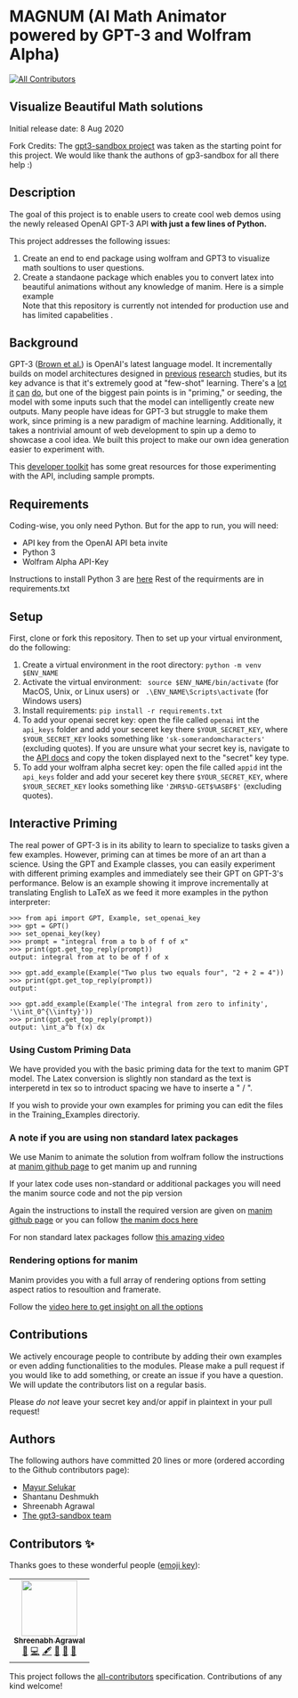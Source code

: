 # MAGNUM (AI Math Animator powered by GPT-3 and Wolfram Alpha)
<!-- ALL-CONTRIBUTORS-BADGE:START - Do not remove or modify this section -->
[![All Contributors](https://img.shields.io/badge/all_contributors-1-orange.svg?style=flat-square)](#contributors-)
<!-- ALL-CONTRIBUTORS-BADGE:END -->
## Visualize Beautiful Math solutions 

Initial release date: 8 Aug 2020

Fork Credits: The [gpt3-sandbox project](https://github.com/shreyashankar/gpt3-sandbox) was taken as the starting point for this project. We would like thank the authons of gp3-sandbox for all there help :)
## Description

The goal of this project is to enable users to create cool web demos using the newly released OpenAI GPT-3 API **with just a few lines of Python.** 

This project addresses the following issues:

1. Create an end to end package using wolfram and GPT3 to visualize math soultions to user questions.
2. Create a standaone package which enables you to convert latex into beautiful animations without any knowledge of manim.
Here is a simple example   
Note that this repository is currently not intended for production use and has limited capabelities .

## Background

GPT-3 ([Brown et al.](https://arxiv.org/abs/2005.14165)) is OpenAI's latest language model. It incrementally builds on model architectures designed in [previous](https://arxiv.org/abs/1706.03762) [research](https://arxiv.org/abs/1810.04805) studies, but its key advance is that it's extremely good at "few-shot" learning. There's a [lot](https://twitter.com/sharifshameem/status/1282676454690451457) [it](https://twitter.com/jsngr/status/1284511080715362304?s=20) [can](https://twitter.com/paraschopra/status/1284801028676653060?s=20) [do](https://www.gwern.net/GPT-3), but one of the biggest pain points is in "priming," or seeding, the model with some inputs such that the model can intelligently create new outputs. Many people have ideas for GPT-3 but struggle to make them work, since priming is a new paradigm of machine learning. Additionally, it takes a nontrivial amount of web development to spin up a demo to showcase a cool idea. We built this project to make our own idea generation easier to experiment with.

This [developer toolkit](https://www.notion.so/API-Developer-Toolkit-49595ed6ffcd413e93ebff10d7e70fe7) has some great resources for those experimenting with the API, including sample prompts.

## Requirements

Coding-wise, you only need Python. But for the app to run, you will need:

* API key from the OpenAI API beta invite
* Python 3
* Wolfram Alpha API-Key

Instructions to install Python 3 are [here](https://realpython.com/installing-python/)
Rest of the requirments are in requirements.txt

## Setup

First, clone or fork this repository. Then to set up your virtual environment, do the following:

1. Create a virtual environment in the root directory: `python -m venv $ENV_NAME`
2. Activate the virtual environment: ` source $ENV_NAME/bin/activate` (for MacOS, Unix, or Linux users) or ` .\ENV_NAME\Scripts\activate` (for Windows users)
3. Install requirements: `pip install -r requirements.txt`
4. To add your openai secret key: open the file called `openai` int the `api_keys` folder and add your seceret key there `$YOUR_SECRET_KEY`, where `$YOUR_SECRET_KEY` looks something like `'sk-somerandomcharacters'` (excluding quotes). If you are unsure what your secret key is, navigate to the [API docs](https://beta.openai.com/developer-quickstart) and copy the token displayed next to the "secret" key type.
5. To add your wolfram alpha secret key: open the file called `appid` int the `api_keys` folder and add your seceret key there `$YOUR_SECRET_KEY`, where `$YOUR_SECRET_KEY` looks something like `'ZHR$%D-GET$%ASBF$'` (excluding quotes).


## Interactive Priming

The real power of GPT-3 is in its ability to learn to specialize to tasks given a few examples. However, priming can at times be more of an art than a science. Using the GPT and Example classes, you can easily experiment with different priming examples and immediately see their GPT on GPT-3's performance. Below is an example showing it improve incrementally at translating English to LaTeX as we feed it more examples in the python interpreter: 

```
>>> from api import GPT, Example, set_openai_key
>>> gpt = GPT()
>>> set_openai_key(key)
>>> prompt = "integral from a to b of f of x"
>>> print(gpt.get_top_reply(prompt))
output: integral from at to be of f of x

>>> gpt.add_example(Example("Two plus two equals four", "2 + 2 = 4"))
>>> print(gpt.get_top_reply(prompt))
output:

>>> gpt.add_example(Example('The integral from zero to infinity', '\\int_0^{\\infty}'))
>>> print(gpt.get_top_reply(prompt))
output: \int_a^b f(x) dx

``` 
### Using Custom Priming Data
We have provided you with the basic priming data for the text to manim GPT model. 
The Latex conversion is slightly non standard as the text is interperetd in tex so to introduct spacing we have to inserte a " / ". 

If you wish to provide your own examples for priming you can edit the files in the Training_Examples directoriy. 

### A note if you are using non standard latex packages 
We use Manim to animate the solution from wolfram follow the instructions at [manim github page](https://github.com/3b1b/manim) to get manim up and running 

If your latex code uses non-standard or additional packages you will need the manim source code and not the pip version 

Again the instructions to install the required version are given on [manim github page](https://github.com/3b1b/manim) or you can follow [the manim docs here](https://readthedocs.org/projects/manim/downloads/pdf/latest/)

For non standard latex packages follow [this amazing video](https://www.youtube.com/watch?v=VPYmZWTjHoU)

### Rendering options for manim 
Manim provides you with a full array of rendering options from setting aspect ratios to resoultion and framerate. 

Follow the [video here to get insight on all the options](https://www.youtube.com/watch?v=d_2V5mC2hx0)

## Contributions

We actively encourage people to contribute by adding their own examples or even adding functionalities to the modules. Please make a pull request if you would like to add something, or create an issue if you have a question. We will update the contributors list on a regular basis.

Please *do not* leave your secret key and/or appif in plaintext in your pull request!

## Authors

The following authors have committed 20 lines or more (ordered according to the Github contributors page):

* [Mayur Selukar](https://www.linkedin.com/in/mayur-selukar/)
* Shantanu Deshmukh
* Shreenabh Agrawal
* [The gpt3-sandbox team](https://github.com/shreyashankar/gpt3-sandbox)
 



## Contributors ✨

Thanks goes to these wonderful people ([emoji key](https://allcontributors.org/docs/en/emoji-key)):

<!-- ALL-CONTRIBUTORS-LIST:START - Do not remove or modify this section -->
<!-- prettier-ignore-start -->
<!-- markdownlint-disable -->
<table>
  <tr>
    <td align="center"><a href="http://shreenabh.com"><img src="https://avatars3.githubusercontent.com/u/62369422?v=4" width="100px;" alt=""/><br /><sub><b>Shreenabh Agrawal</b></sub></a><br /><a href="https://github.com/Magnum-Math/Magnum/issues?q=author%3AShreenabh664" title="Bug reports">🐛</a> <a href="https://github.com/Magnum-Math/Magnum/commits?author=Shreenabh664" title="Code">💻</a> <a href="#content-Shreenabh664" title="Content">🖋</a> <a href="https://github.com/Magnum-Math/Magnum/commits?author=Shreenabh664" title="Documentation">📖</a> <a href="#design-Shreenabh664" title="Design">🎨</a> <a href="#projectManagement-Shreenabh664" title="Project Management">📆</a></td>
  </tr>
</table>

<!-- markdownlint-enable -->
<!-- prettier-ignore-end -->
<!-- ALL-CONTRIBUTORS-LIST:END -->

This project follows the [all-contributors](https://github.com/all-contributors/all-contributors) specification. Contributions of any kind welcome!
